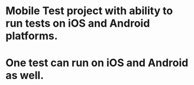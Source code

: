 # Mobile Test project with ability to run tests on iOS and Android platforms. 
# One test can run on iOS and Android as well.

